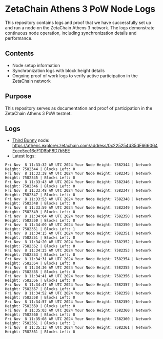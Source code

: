 # ZetaChain Athens 3 PoW Node Logs
This repository contains logs and proof that we have successfully set up and run a node on the ZetaChain Athens 3 network. The logs demonstrate continuous node operation, including synchronization details and performance.

## Contents
- Node setup information
- Synchronization logs with block height details
- Ongoing proof of work logs to verify active participation in the ZetaChain network

## Purpose
This repository serves as documentation and proof of participation in the ZetaChain Athens 3 PoW testnet.

## Logs

- [Third Bunny](https://thirdbunny.xyz/) node: https://athens.explorer.zetachain.com/address/0x225254d35dE666064Eccc5ce16eF1D8bF8D7b5EE
- Latest logs:
```
Fri Nov  8 11:33:32 AM UTC 2024 Your Node Height: 7582344 | Network Height: 7582344 | Blocks Left: 0
Fri Nov  8 11:33:38 AM UTC 2024 Your Node Height: 7582345 | Network Height: 7582345 | Blocks Left: 0
Fri Nov  8 11:33:43 AM UTC 2024 Your Node Height: 7582346 | Network Height: 7582346 | Blocks Left: 0
Fri Nov  8 11:33:48 AM UTC 2024 Your Node Height: 7582347 | Network Height: 7582347 | Blocks Left: 0
Fri Nov  8 11:33:53 AM UTC 2024 Your Node Height: 7582348 | Network Height: 7582348 | Blocks Left: 0
Fri Nov  8 11:33:59 AM UTC 2024 Your Node Height: 7582349 | Network Height: 7582349 | Blocks Left: 0
Fri Nov  8 11:34:04 AM UTC 2024 Your Node Height: 7582350 | Network Height: 7582350 | Blocks Left: 0
Fri Nov  8 11:34:09 AM UTC 2024 Your Node Height: 7582350 | Network Height: 7582351 | Blocks Left: 1
Fri Nov  8 11:34:15 AM UTC 2024 Your Node Height: 7582351 | Network Height: 7582351 | Blocks Left: 0
Fri Nov  8 11:34:20 AM UTC 2024 Your Node Height: 7582352 | Network Height: 7582352 | Blocks Left: 0
Fri Nov  8 11:34:25 AM UTC 2024 Your Node Height: 7582353 | Network Height: 7582353 | Blocks Left: 0
Fri Nov  8 11:34:31 AM UTC 2024 Your Node Height: 7582354 | Network Height: 7582354 | Blocks Left: 0
Fri Nov  8 11:34:36 AM UTC 2024 Your Node Height: 7582355 | Network Height: 7582355 | Blocks Left: 0
Fri Nov  8 11:34:41 AM UTC 2024 Your Node Height: 7582356 | Network Height: 7582356 | Blocks Left: 0
Fri Nov  8 11:34:47 AM UTC 2024 Your Node Height: 7582357 | Network Height: 7582357 | Blocks Left: 0
Fri Nov  8 11:34:52 AM UTC 2024 Your Node Height: 7582358 | Network Height: 7582358 | Blocks Left: 0
Fri Nov  8 11:34:57 AM UTC 2024 Your Node Height: 7582359 | Network Height: 7582359 | Blocks Left: 0
Fri Nov  8 11:35:03 AM UTC 2024 Your Node Height: 7582360 | Network Height: 7582360 | Blocks Left: 0
Fri Nov  8 11:35:08 AM UTC 2024 Your Node Height: 7582360 | Network Height: 7582361 | Blocks Left: 1
Fri Nov  8 11:35:13 AM UTC 2024 Your Node Height: 7582361 | Network Height: 7582361 | Blocks Left: 0
```

